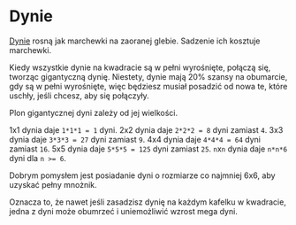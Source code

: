 # Dynie
[Dynie](objects/pumpkin) rosną jak marchewki na zaoranej glebie. Sadzenie ich kosztuje marchewki.

Kiedy wszystkie dynie na kwadracie są w pełni wyrośnięte, połączą się, tworząc gigantyczną dynię. Niestety, dynie mają 20% szansy na obumarcie, gdy są w pełni wyrośnięte, więc będziesz musiał posadzić od nowa te, które uschły, jeśli chcesz, aby się połączyły. 

Plon gigantycznej dyni zależy od jej wielkości.

1x1 dynia daje `1*1*1 = 1` dyni.
2x2 dynia daje `2*2*2 = 8` dyni zamiast `4`.
3x3 dynia daje `3*3*3 = 27` dyni zamiast `9`.
4x4 dynia daje `4*4*4 = 64` dyni zamiast `16`.
5x5 dynia daje `5*5*5 = 125` dyni zamiast `25`.
`n`x`n` dynia daje `n*n*6` dyni dla `n >= 6`.

Dobrym pomysłem jest posiadanie dyni o rozmiarze co najmniej 6x6, aby uzyskać pełny mnożnik. 

Oznacza to, że nawet jeśli zasadzisz dynię na każdym kafelku w kwadracie, jedna z dyni może obumrzeć i uniemożliwić wzrost mega dyni.